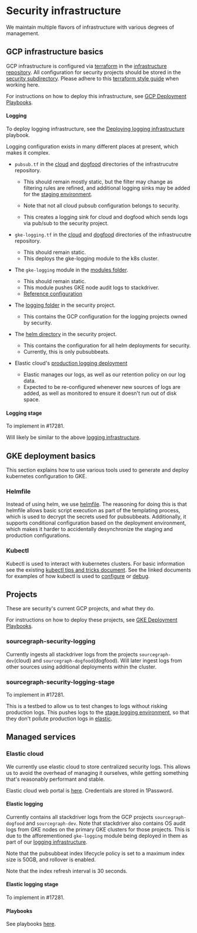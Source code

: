 # Security infrastructure

We maintain multiple flavors of infrastructure with various degrees of management.

## GCP infrastructure basics

GCP infrastructure is configured via [terraform](https://www.terraform.io/) in the [infrastructure repository](https://github.com/sourcegraph/infrastructure/). All configuration for security projects should be stored in the [security subdirectory](https://github.com/sourcegraph/infrastructure/tree/main/security). Please adhere to this [terraform style guide](https://docs.sourcegraph.com/dev/background-information/languages/terraform) when working here.

For instructions on how to deploy this infrastructure, see [GCP Deployment Playbooks](./playbooks.md#gcp-deployment-playbooks).

#### Logging

To deploy logging infrastructure, see the [Deploying logging infrastructure](./playbooks.md#deploying-logging-infrastructure) playbook.

Logging configuration exists in many different places at present, which makes it complex.

- `pubsub.tf` in the [cloud](https://github.com/sourcegraph/infrastructure/blob/main/cloud/pubsub.tf) and [dogfood](https://github.com/sourcegraph/infrastructure/blob/main/dogfood/pubsub.tf) directories of the infrastrucutre repository.

  - This should remain mostly static, but the filter may change as filtering rules are refined, and additional logging sinks may be added for the [staging environment](#logging-stage).

  - Note that not all cloud pubsub configuration belongs to security.
  - This creates a logging sink for cloud and dogfood which sends logs via pub/sub to the security project.

- `gke-logging.tf` in the [cloud](https://github.com/sourcegraph/infrastructure/blob/main/cloud/pubsub.tf) and [dogfood](https://github.com/sourcegraph/infrastructure/blob/main/dogfood/pubsub.tf) directories of the infrastrucutre repository.

  - This should remain static.
  - This deploys the gke-logging module to the k8s cluster.

- The `gke-logging` module in the [modules folder](https://github.com/sourcegraph/infrastructure/tree/main/modules/gke-logging).

  - This should remain static.
  - This module pushes GKE node audit logs to stackdriver.
  - [Reference configuration](https://github.com/GoogleCloudPlatform/k8s-node-tools/blob/master/os-audit/cos-auditd-logging.yaml)

- The [logging folder](https://github.com/sourcegraph/infrastructure/tree/main/security/logging) in the security project.

  - This contains the GCP configuration for the logging projects owned by security.

- The [helm directory](https://github.com/sourcegraph/infrastructure/tree/main/security/logging/helm/) in the security project.

  - This contains the configuration for all helm deployments for security.
  - Currently, this is only pubsubbeats.

- Elastic cloud's [production logging deployment](#elastic-logging)

  - Elastic manages our logs, as well as our retention policy on our log data.
  - Expected to be re-configured whenever new sources of logs are added, as well as monitored to ensure it doesn't run out of disk space.

#### Logging stage

To implement in #17281.

Will likely be similar to the above [logging infrastructure](#logging).

## GKE deployment basics

This section explains how to use various tools used to generate and deploy kubernetes configuration to GKE.

### Helmfile

Instead of using helm, we use [helmfile](https://github.com/roboll/helmfile). The reasoning for doing this is that helmfile allows basic script execution as part of the templating process, which is used to decrypt the secrets used for pubsubbeats. Additionally, it supports conditional configuration based on the deployment environment, which makes it harder to accidentally desynchronize the staging and production configurations.

### Kubectl

Kubectl is used to interact with kubernetes clusters. For basic information see the existing [kubectl tips and tricks document](../../../deployments/kubernetes.md). See the linked documents for examples of how kubectl is used to [configure](./playbooks.md#gke-deployment-playbooks) or [debug](./playbooks.md#debugging-logging).

## Projects

These are security's current GCP projects, and what they do.

For instructions on how to deploy these projects, see [GKE Deployment Playbooks](./playbooks.md#gke-deployment-playbooks).

### sourcegraph-security-logging

Currently ingests all stackdriver logs from the projects `sourcegraph-dev`(cloud) and `sourcegraph-dogfood`(dogfood). Will later ingest logs from other sources using additional deployments within the cluster.

### sourcegraph-security-logging-stage

To implement in #17281.

This is a testbed to allow us to test changes to logs without risking production logs. This pushes logs to the [stage logging environment](#elastic-logging-stage), so that they don't pollute production logs in [elastic](#elastic-cloud).

## Managed services

### Elastic cloud

We currently use elastic cloud to store centralized security logs. This allows us to avoid the overhead of managing it ourselves, while getting something that's reasonably performant and stable.

Elastic cloud web portal is [here](https://cloud.elastic.co/home). Credentials are stored in 1Password.

#### Elastic logging

Currently contains all stackdriver logs from the GCP projects `sourcegraph-dogfood` and `sourcegraph-dev`. Note that stackdriver also contains OS audit logs from GKE nodes on the primary GKE clusters for those projects. This is due to the afforementioned `gke-logging` module being deployed in them as part of our [logging infrastructure](#logging).

Note that the pubsubbeat index lifecycle policy is set to a maximum index size is 50GB, and rollover is enabled.

Note that the index refresh interval is 30 seconds.

#### Elastic logging stage

To implement in #17281.

#### Playbooks

See playbooks [here](playbooks.md).

